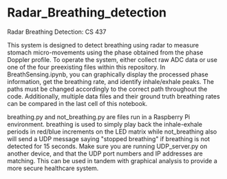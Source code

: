 # Radar_Breathing_detection
Radar Breathing Detection: CS 437

This system is designed to detect breathing using radar to measure stomach micro-movements using the phase obtained from the phase Doppler profile. To operate the system, either collect raw ADC data or use one of the four preexisting files within this repository. In BreathSensing.ipynb, you can graphically display the processed phase information, get the breathing rate, and identify inhale/exhale peaks. The paths must be changed accordingly to the correct path throughout the code. Additionally, multiple data files and their ground truth breathing rates can be compared in the last cell of this notebook.

breathing.py and not_breathing.py are files run in a Raspberry Pi environment. breathing is used to simply play back the inhale-exhale periods in red/blue increments on the LED matrix while not_breathing also will send a UDP message saying "stopped breathing" if breathing is not detected for 15 seconds. Make sure you are running UDP_server.py on another device, and that the UDP port numbers and IP addresses are matching. This can be used in tandem with graphical analysis to provide a more secure healthcare system.
